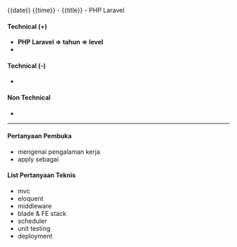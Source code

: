 {{date}} {{time}} - {{title}} - PHP Laravel

#### Technical (+) 

- **PHP Laravel => tahun => level**  
- 

#### Technical (-)  

- 

#### Non Technical  

- 

---

#### Pertanyaan Pembuka

- mengenai pengalaman kerja  
- apply sebagai


#### List Pertanyaan Teknis

- mvc
- eloquent
- middleware
- blade & FE stack
- scheduler
- unit testing
- deployment
